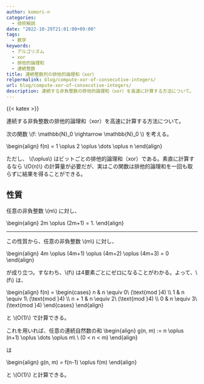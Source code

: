 ```yaml
---
author: komori-n
categories:
  - 技術解説
date: "2022-10-29T21:01:00+09:00"
tags:
  - 数学
keywords:
  - アルゴリズム
  - xor
  - 排他的論理和
  - 連続整数
title: 連続整数列の排他的論理和（xor）
relpermalink: blog/compute-xor-of-consecutive-integers/
url: blog/compute-xor-of-consecutive-integers/
description: 連続する非負整数の排他的論理和（xor）を高速に計算する方法について。
---
```


{{< katex >}}

連続する非負整数の排他的論理和（xor）を高速に計算する方法について。

次の関数 \\(f: \\mathbb{N}\_0 \\rightarrow \\mathbb{N}\_0 \\) を考える。

\\begin{align}
f(n) = 1 \\oplus 2 \\oplus \\dots \\oplus n
\\end{align}

ただし、 \\(\\oplus\\) はビットごとの排他的論理和（xor）である。素直に計算するなら \\(O(n)\\) の計算量が必要だが、実はこの関数は排他的論理和を一回も取らずに結果を得ることができる。

## 性質

任意の非負整数 \\(m\\) に対し、

\\begin{align}
2m \\oplus (2m+1) = 1.
\\end{align}

---

この性質から、任意の非負整数 \\(m\\) に対し、

\\begin{align}
4m \\oplus (4m+1) \\oplus (4m+2) \\oplus (4m+3) = 0
\\end{align}

が成り立つ。すなわち、\\(f\\) は4要素ごとにゼロになることがわかる。よって、\\(f\\) は、

\\begin{align}
f(n) = \\begin{cases}
n &amp; n \\equiv 0\\ (\\text{mod }4) \\\\
1 &amp; n \\equiv 1\\ (\\text{mod }4) \\\\
n + 1 &amp; n \\equiv 2\\ (\\text{mod }4) \\\\
0 &amp; n \\equiv 3\\ (\\text{mod }4)
\\end{cases}
\\end{align}

と \\(O(1)\\) で計算できる。

これを用いれば、任意の連続自然数の和
\\begin{align}
g(n, m) := n \\oplus (n+1) \\oplus \\dots \\oplus m\\ \\ (0 &lt; n &lt; m)
\\end{align}

は

\\begin{align}
g(n, m) = f(n-1) \\oplus f(m)
\\end{align}

と \\(O(1)\\) と計算できる。
